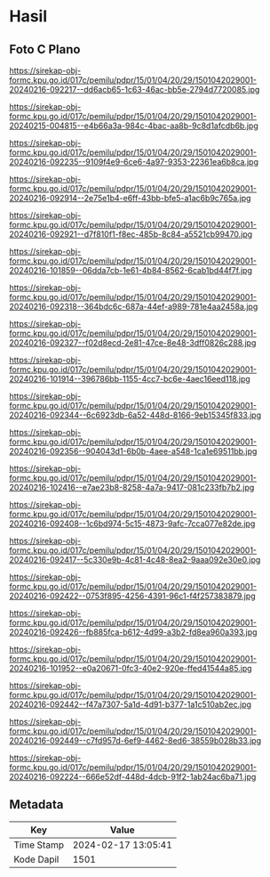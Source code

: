 # Hasil

## Foto C Plano

https://sirekap-obj-formc.kpu.go.id/017c/pemilu/pdpr/15/01/04/20/29/1501042029001-20240216-092217--dd6acb65-1c63-46ac-bb5e-2794d7720085.jpg

https://sirekap-obj-formc.kpu.go.id/017c/pemilu/pdpr/15/01/04/20/29/1501042029001-20240215-004815--e4b66a3a-984c-4bac-aa8b-9c8d1afcdb6b.jpg

https://sirekap-obj-formc.kpu.go.id/017c/pemilu/pdpr/15/01/04/20/29/1501042029001-20240216-092235--9109f4e9-6ce6-4a97-9353-22361ea6b8ca.jpg

https://sirekap-obj-formc.kpu.go.id/017c/pemilu/pdpr/15/01/04/20/29/1501042029001-20240216-092914--2e75e1b4-e6ff-43bb-bfe5-a1ac6b9c765a.jpg

https://sirekap-obj-formc.kpu.go.id/017c/pemilu/pdpr/15/01/04/20/29/1501042029001-20240216-092921--d7f810f1-f8ec-485b-8c84-a5521cb99470.jpg

https://sirekap-obj-formc.kpu.go.id/017c/pemilu/pdpr/15/01/04/20/29/1501042029001-20240216-101859--06dda7cb-1e61-4b84-8562-6cab1bd44f7f.jpg

https://sirekap-obj-formc.kpu.go.id/017c/pemilu/pdpr/15/01/04/20/29/1501042029001-20240216-092318--364bdc6c-687a-44ef-a989-781e4aa2458a.jpg

https://sirekap-obj-formc.kpu.go.id/017c/pemilu/pdpr/15/01/04/20/29/1501042029001-20240216-092327--f02d8ecd-2e81-47ce-8e48-3dff0826c288.jpg

https://sirekap-obj-formc.kpu.go.id/017c/pemilu/pdpr/15/01/04/20/29/1501042029001-20240216-101914--396786bb-1155-4cc7-bc6e-4aec16eed118.jpg

https://sirekap-obj-formc.kpu.go.id/017c/pemilu/pdpr/15/01/04/20/29/1501042029001-20240216-092344--6c6923db-6a52-448d-8166-9eb15345f833.jpg

https://sirekap-obj-formc.kpu.go.id/017c/pemilu/pdpr/15/01/04/20/29/1501042029001-20240216-092356--904043d1-6b0b-4aee-a548-1ca1e69511bb.jpg

https://sirekap-obj-formc.kpu.go.id/017c/pemilu/pdpr/15/01/04/20/29/1501042029001-20240216-102416--e7ae23b8-8258-4a7a-9417-081c233fb7b2.jpg

https://sirekap-obj-formc.kpu.go.id/017c/pemilu/pdpr/15/01/04/20/29/1501042029001-20240216-092408--1c6bd974-5c15-4873-9afc-7cca077e82de.jpg

https://sirekap-obj-formc.kpu.go.id/017c/pemilu/pdpr/15/01/04/20/29/1501042029001-20240216-092417--5c330e9b-4c81-4c48-8ea2-9aaa092e30e0.jpg

https://sirekap-obj-formc.kpu.go.id/017c/pemilu/pdpr/15/01/04/20/29/1501042029001-20240216-092422--0753f895-4256-4391-96c1-f4f257383879.jpg

https://sirekap-obj-formc.kpu.go.id/017c/pemilu/pdpr/15/01/04/20/29/1501042029001-20240216-092426--fb885fca-b612-4d99-a3b2-fd8ea960a393.jpg

https://sirekap-obj-formc.kpu.go.id/017c/pemilu/pdpr/15/01/04/20/29/1501042029001-20240216-101952--e0a20671-0fc3-40e2-920e-ffed41544a85.jpg

https://sirekap-obj-formc.kpu.go.id/017c/pemilu/pdpr/15/01/04/20/29/1501042029001-20240216-092442--f47a7307-5a1d-4d91-b377-1a1c510ab2ec.jpg

https://sirekap-obj-formc.kpu.go.id/017c/pemilu/pdpr/15/01/04/20/29/1501042029001-20240216-092449--c7fd957d-6ef9-4462-8ed6-38559b028b33.jpg

https://sirekap-obj-formc.kpu.go.id/017c/pemilu/pdpr/15/01/04/20/29/1501042029001-20240216-092224--666e52df-448d-4dcb-91f2-1ab24ac6ba71.jpg


## Metadata

| Key        | Value               |
| ---------- | ------------------- |
| Time Stamp | 2024-02-17 13:05:41 |
| Kode Dapil | 1501                |



